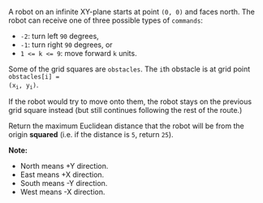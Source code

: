 A robot on an infinite XY-plane starts at point `(0, 0)` and faces north. The robot can receive one of three possible types of `commands`:

- `-2`: turn left `90` degrees,
- `-1`: turn right `90` degrees, or
- `1 <= k <= 9`: move forward `k` units.

Some of the grid squares are `obstacles`. The `i`th obstacle is at grid point <code>obstacles[i] = (x<sub>i</sub>, y<sub>i</sub>)</code>. 

If the robot would try to move onto them, the robot stays on the previous grid square instead (but still continues following the rest of the route.)

Return the maximum Euclidean distance that the robot will be from the origin **squared** (i.e. if the distance is `5`, return `25`).

**Note:**

- North means +Y direction.
- East means +X direction.
- South means -Y direction.
- West means -X direction.